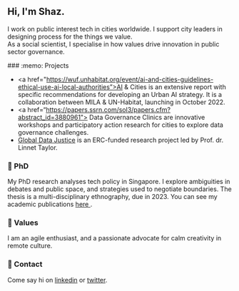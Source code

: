 ## Hi, I'm Shaz. 

I work on public interest tech in cities worldwide. I support city leaders in designing process for the things we value.
<br>
As a social scientist, I specialise in how values drive innovation in public sector governance.

<p>
### :memo: Projects

- <a href="https://wuf.unhabitat.org/event/ai-and-cities-guidelines-ethical-use-ai-local-authorities”>AI & Cities</a> is an extensive report with specific recommendations for developing an Urban AI strategy. It is a collaboration between MILA & UN-Habitat, launching in October 2022.
- <a href=“https://papers.ssrn.com/sol3/papers.cfm?abstract_id=3880961"> Data Governance Clinics</a> are innovative workshops and participatory action research for cities to explore data governance challenges.
- <a href=“https://globaldatajustice.org/“> Global Data Justice</a> is an ERC-funded research project led by Prof. dr. Linnet Taylor.

### :book: PhD

My PhD research analyses tech policy in Singapore. I explore ambiguities in debates and public space, and strategies used to negotiate boundaries. The thesis is a multi-disciplinary ethnography, due in 2023. You can see my academic publications
<a href=“https://research.tilburguniversity.edu/en/persons/shazade-jameson”> here </a>.


### :purple_heart: Values

I am an agile enthusiast, and a passionate advocate for calm creativity in remote culture. 


### :wave: Contact

Come say hi on <a href = "https://www.linkedin.com/in/shazjameson">linkedin</a> or <a href="https://twitter.com/shazjameson">twitter</a>.
